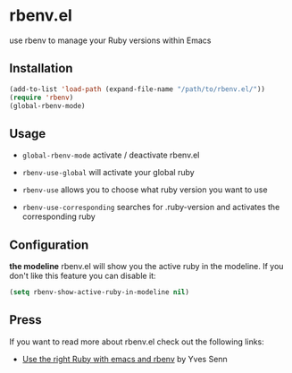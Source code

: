 rbenv.el
========

use rbenv to manage your Ruby versions within Emacs

Installation
------------

```lisp
(add-to-list 'load-path (expand-file-name "/path/to/rbenv.el/"))
(require 'rbenv)
(global-rbenv-mode)
```

Usage
-----

* `global-rbenv-mode` activate / deactivate rbenv.el

* `rbenv-use-global` will activate your global ruby
* `rbenv-use` allows you to choose what ruby version you want to use
* `rbenv-use-corresponding` searches for .ruby-version and activates
  the corresponding ruby

Configuration
-------------

**the modeline**
rbenv.el will show you the active ruby in the modeline. If you don't
like this feature you can disable it:

```lisp
(setq rbenv-show-active-ruby-in-modeline nil)
```

Press
-----

If you want to read more about rbenv.el check out the following links:

* [Use the right Ruby with emacs and rbenv](http://blog.senny.ch/blog/2013/02/11/use-the-right-ruby-with-emacs-and-rbenv/) by Yves Senn
